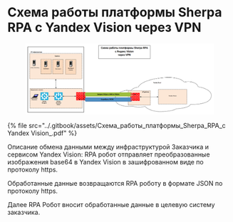 # Схема работы платформы Sherpa RPA c Yandex Vision через VPN

<figure><img src="../.gitbook/assets/2025-04-09_14-38-24.png" alt=""><figcaption></figcaption></figure>

{% file src="../.gitbook/assets/Схема_работы_платформы_Sherpa_RPA_c Yandex Vision_.pdf" %}

Описание обмена данными между инфраструктурой Заказчика и сервисом Yandex Vision: RPA робот отправляет преобразованные изображения base64 в Yandex Vision в зашифрованном виде по протоколу https.

Обработанные данные возвращаются RPA роботу в формате JSON по протоколу https.

Далее RPA Робот вносит обработанные данные в целевую систему заказчика.
